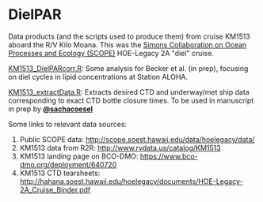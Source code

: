 # DielPAR
Data products (and the scripts used to produce them) from cruise KM1513 aboard the R/V Kilo Moana. This was the [Simons Collaboration on Ocean Processes and Ecology (SCOPE)](http://scope.soest.hawaii.edu) HOE-Legacy 2A "diel" cruise.

[KM1513_DielPARcorr.R](KM1513_DielPARcorr.R): Some analysis for Becker et al. (in prep), focusing on diel cycles in lipid concentrations at Station ALOHA.

[KM1513_extractData.R](KM1513_extractData.R): Extracts desired CTD and underway/met ship data corresponding to exact CTD bottle closure times. To be used in manuscript in prep by **[@sachacoesel](https://github.com/sachacoesel)**

Some links to relevant data sources:

1. Public SCOPE data: http://scope.soest.hawaii.edu/data/hoelegacy/data/
2. KM1513 data from R2R: http://www.rvdata.us/catalog/KM1513
3. KM1513 landing page on BCO-DMO: https://www.bco-dmo.org/deployment/640720
4. KM1513 CTD tearsheets: http://hahana.soest.hawaii.edu/hoelegacy/documents/HOE-Legacy-2A_Cruise_Binder.pdf